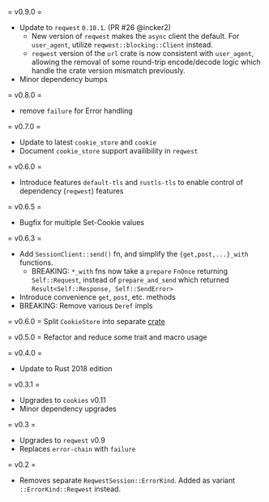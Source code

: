 = v0.9.0 =
* Update to `reqwest` `0.10.1`. (PR #26 @incker2)
  * New version of `reqwest` makes the `async` client the default. For `user_agent`, utilize
    `reqwest::blocking::Client` instead.
  * `reqwest` version of the `url` crate is now consistent with `user_agent`, allowing the removal
    of some round-trip encode/decode logic which handle the crate version mismatch previously.
* Minor dependency bumps

= v0.8.0 =
* remove `failure` for Error handling

= v0.7.0 =
* Update to latest `cookie_store` and `cookie`
* Document `cookie_store` support availibility in `reqwest`

= v0.6.0 =
* Introduce features `default-tls` and `rustls-tls` to enable control of dependency (`reqwest`) features

= v0.6.5 =
* Bugfix for multiple Set-Cookie values

= v0.6.3 =
* Add `SessionClient::send()` fn, and simplify the `{get,post,...}_with` functions.
  * BREAKING: `*_with` fns now take a `prepare` `FnOnce` returning `Self::Request`,
    instead of `prepare_and_send` which returned `Result<Self::Response, Self::SendError>`
* Introduce convenience `get`, `post`, etc. methods
* BREAKING: Remove various `Deref` impls

= v0.6.0 =
Split `CookieStore` into separate [crate](https://crates.io/crates/cookie_store)

= v0.5.0 =
Refactor and reduce some trait and macro usage

= v0.4.0 =
* Update to Rust 2018 edition

= v0.3.1 =

* Upgrades to `cookies` v0.11
* Minor dependency upgrades

= v0.3 =

* Upgrades to `reqwest` v0.9
* Replaces `error-chain` with `failure`

= v0.2 =

* Removes separate `ReqwestSession::ErrorKind`. Added as variant `::ErrorKind::Reqwest` instead.

